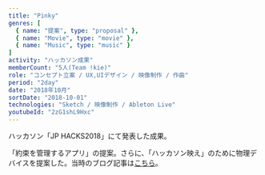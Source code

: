 ```yaml
---
title: "Pinky"
genres: [
  { name: "提案", type: "proposal" },
  { name: "Movie", type: "movie" },
  { name: "Music", type: "music" }
]
activity: "ハッカソン成果"
memberCount: "5人(Team !kie)"
role: "コンセプト立案 / UX,UIデザイン / 映像制作 / 作曲"
period: "2day"
date: "2018年10月"
sortDate: "2018-10-01"
technologies: "Sketch / 映像制作 / Ableton Live"
youtubeId: "2zG1shL9Hxc"
---
```


ハッカソン「JP HACKS2018」にて発表した成果。

「約束を管理するアプリ」の提案。さらに、「ハッカソン映え」のために物理デバイスを提案した。当時のブログ記事は[こちら](http://skawashima.com/blog/2018/10/29/%E4%BA%8C%E5%BA%A6%E7%9B%AE%E3%81%AE%E3%83%8F%E3%83%83%E3%82%AB%E3%82%BD%E3%83%B3%E3%81%A7%E6%84%9F%E3%81%98%E3%81%9F%E3%81%93%E3%81%A8/)。
